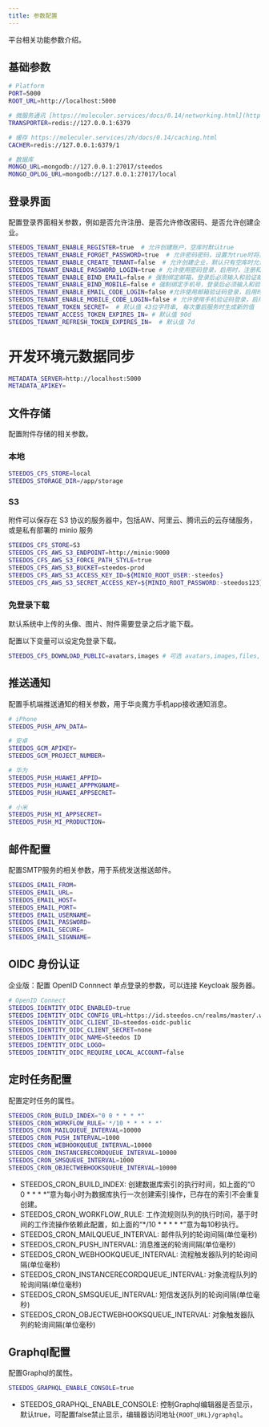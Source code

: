 ```yaml
---
title: 参数配置
---
```


平台相关功能参数介绍。

## 基础参数

```bash
# Platform
PORT=5000
ROOT_URL=http://localhost:5000

# 微服务通讯 [https://moleculer.services/docs/0.14/networking.html](https://moleculer.services/zh/docs/0.14/networking.html)
TRANSPORTER=redis://127.0.0.1:6379

# 缓存 https://moleculer.services/zh/docs/0.14/caching.html
CACHER=redis://127.0.0.1:6379/1

# 数据库
MONGO_URL=mongodb://127.0.0.1:27017/steedos
MONGO_OPLOG_URL=mongodb://127.0.0.1:27017/local

```

## 登录界面

配置登录界面相关参数，例如是否允许注册、是否允许修改密码、是否允许创建企业。

```bash
STEEDOS_TENANT_ENABLE_REGISTER=true  # 允许创建账户，空库时默认true
STEEDOS_TENANT_ENABLE_FORGET_PASSWORD=true  # 允许密码密码，设置为true时将显示找回密码链接用于找回密码，默认false。
STEEDOS_TENANT_ENABLE_CREATE_TENANT=false  # 允许创建企业，默认只有空库时允许创建
STEEDOS_TENANT_ENABLE_PASSWORD_LOGIN=true # 允许使用密码登录，启用时，注册和登录都默认使用密码。默认true
STEEDOS_TENANT_ENABLE_BIND_EMAIL=false # 强制绑定邮箱，登录后必须输入和验证邮箱。默认false
STEEDOS_TENANT_ENABLE_BIND_MOBILE=false # 强制绑定手机号，登录后必须输入和验证手机号。默认false
STEEDOS_TENANT_ENABLE_EMAIL_CODE_LOGIN=false #允许使用邮箱验证码登录，启用时，注册和登录都默认使用验证码。
STEEDOS_TENANT_ENABLE_MOBILE_CODE_LOGIN=false # 允许使用手机验证码登录，启用时，注册和登录都默认使用验证码。
STEEDOS_TENANT_TOKEN_SECRET=  # 默认值 43位字符串, 每次重启服务时生成新的值
STEEDOS_TENANT_ACCESS_TOKEN_EXPIRES_IN= # 默认值 90d
STEEDOS_TENANT_REFRESH_TOKEN_EXPIRES_IN=  # 默认值 7d
```

# 开发环境元数据同步

```bash
METADATA_SERVER=http://localhost:5000
METADATA_APIKEY=
```

## 文件存储

配置附件存储的相关参数。

### 本地

```bash
STEEDOS_CFS_STORE=local
STEEDOS_STORAGE_DIR=/app/storage
```

### S3

附件可以保存在 S3 协议的服务器中，包括AW、阿里云、腾讯云的云存储服务，或是私有部署的 minio 服务

```bash
STEEDOS_CFS_STORE=S3
STEEDOS_CFS_AWS_S3_ENDPOINT=http://minio:9000
STEEDOS_CFS_AWS_S3_FORCE_PATH_STYLE=true
STEEDOS_CFS_AWS_S3_BUCKET=steedos-prod
STEEDOS_CFS_AWS_S3_ACCESS_KEY_ID=${MINIO_ROOT_USER:-steedos} 
STEEDOS_CFS_AWS_S3_SECRET_ACCESS_KEY=${MINIO_ROOT_PASSWORD:-steedos123}
```
### 免登录下载

默认系统中上传的头像、图片、附件需要登录之后才能下载。

配置以下变量可以设定免登录下载。

```bash
STEEDOS_CFS_DOWNLOAD_PUBLIC=avatars,images # 可选 avatars,images,files, 默认值为avatars
```

## 推送通知

配置手机端推送通知的相关参数，用于华炎魔方手机app接收通知消息。

```bash
# iPhone
STEEDOS_PUSH_APN_DATA=

# 安卓
STEEDOS_GCM_APIKEY=
STEEDOS_GCM_PROJECT_NUMBER=

# 华为
STEEDOS_PUSH_HUAWEI_APPID=
STEEDOS_PUSH_HUAWEI_APPPKGNAME=
STEEDOS_PUSH_HUAWEI_APPSECRET=

# 小米
STEEDOS_PUSH_MI_APPSECRET=
STEEDOS_PUSH_MI_PRODUCTION=
```

## 邮件配置

配置SMTP服务的相关参数，用于系统发送推送邮件。

```bash
STEEDOS_EMAIL_FROM=
STEEDOS_EMAIL_URL=
STEEDOS_EMAIL_HOST=
STEEDOS_EMAIL_PORT=
STEEDOS_EMAIL_USERNAME=
STEEDOS_EMAIL_PASSWORD=
STEEDOS_EMAIL_SECURE=
STEEDOS_EMAIL_SIGNNAME=
```

## OIDC 身份认证

企业版：配置 OpenID Connnect 单点登录的参数，可以连接 Keycloak 服务器。

```bash
# OpenID Connect
STEEDOS_IDENTITY_OIDC_ENABLED=true
STEEDOS_IDENTITY_OIDC_CONFIG_URL=https://id.steedos.cn/realms/master/.well-known/openid-configuration
STEEDOS_IDENTITY_OIDC_CLIENT_ID=steedos-oidc-public
STEEDOS_IDENTITY_OIDC_CLIENT_SECRET=none
STEEDOS_IDENTITY_OIDC_NAME=Steedos ID
STEEDOS_IDENTITY_OIDC_LOGO=
STEEDOS_IDENTITY_OIDC_REQUIRE_LOCAL_ACCOUNT=false
```

## 定时任务配置

配置定时任务的属性。

```bash
STEEDOS_CRON_BUILD_INDEX="0 0 * * * *"
STEEDOS_CRON_WORKFLOW_RULE='*/10 * * * * *'
STEEDOS_CRON_MAILQUEUE_INTERVAL=10000
STEEDOS_CRON_PUSH_INTERVAL=1000
STEEDOS_CRON_WEBHOOKQUEUE_INTERVAL=10000
STEEDOS_CRON_INSTANCERECORDQUEUE_INTERVAL=10000
STEEDOS_CRON_SMSQUEUE_INTERVAL=1000
STEEDOS_CRON_OBJECTWEBHOOKSQUEUE_INTERVAL=10000
```

* STEEDOS_CRON_BUILD_INDEX: 创建数据库索引的执行时间，如上面的“0 0 * * * *”意为每小时为数据库执行一次创建索引操作，已存在的索引不会重复创建。
* STEEDOS_CRON_WORKFLOW_RULE: 工作流规则队列的执行时间，基于时间的工作流操作依赖此配置，如上面的“*/10 * * * * *”意为每10秒执行。
* STEEDOS_CRON_MAILQUEUE_INTERVAL: 邮件队列的轮询间隔(单位毫秒)
* STEEDOS_CRON_PUSH_INTERVAL: 消息推送的轮询间隔(单位毫秒)
* STEEDOS_CRON_WEBHOOKQUEUE_INTERVAL: 流程触发器队列的轮询间隔(单位毫秒)
* STEEDOS_CRON_INSTANCERECORDQUEUE_INTERVAL: 对象流程队列的轮询间隔(单位毫秒)
* STEEDOS_CRON_SMSQUEUE_INTERVAL: 短信发送队列的轮询间隔(单位毫秒)
* STEEDOS_CRON_OBJECTWEBHOOKSQUEUE_INTERVAL: 对象触发器队列的轮询间隔(单位毫秒)

## Graphql配置

配置Graphql的属性。

```bash
STEEDOS_GRAPHQL_ENABLE_CONSOLE=true
```

* STEEDOS_GRAPHQL_ENABLE_CONSOLE: 控制Graphql编辑器是否显示，默认true，可配置false禁止显示，编辑器访问地址`{ROOT_URL}/graphql`。

<!-- 
## 账户相关

配置账户相关参数。

```yaml
accounts:
  mobile_phone_locales: ['zh-CN']
  mobile_regexp: '^[0-9]{11}$'
    is_username_skip_minrequiredlength: true
    UTF8_Names_Validation: '[A-Za-z0-9-_.\u00C0-\u017F\u4e00-\u9fa5]'
```

* mobile_phone_locales: 此参数优先。手机号本地化，配置为`zh-CN`表示使用中国的11位手机号，要支持其他国家手机号请参考 [validator](https://www.npmjs.com/package/validator)。
* mobile_regexp: 手机号格式正则表达式，使用一个正则表达式来描述正确的手机号格式。
* is_username_skip_minrequiredlength：是否跳过用户名最小位数限制，默认最小为6位。
* UTF8_Names_Validation: 用户名规则正则表达式。


## 密码规则配置

密码的复杂度是通过password.policy 属性来控制的，值为正则表达式。

```yaml
public:
  password:
    policy: ^[A-Za-z0-9]{8,}$
    policyError: "密码不能少于8位"
    policies:
      - policy: 123
        policyError: "密码必须包含123"
      - policy: 456
        policyError: "密码必须包含456"
    policyFunction: !
      function(password){
        if(password === '12345678'){
          throw new Error('密码不能是12345678');
        }
      }
```

- public.password.policyFunction: string Function. 自定义验证函数(1个参数: 用户输入的password), 可通过import等手段引入验证库. 或者直接编写验证规则. 不符合规则时, 直接throw error即可.
- public.password.policies: Array<{policy: '正则表达式', policyError: '不符合表达式时的提示消息'}>

配置了多个密码规则时会同时生效，上述示例中配置的规则是会同时生效的。 -->
